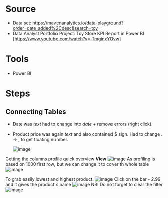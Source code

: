 # Source
- Data set: https://mavenanalytics.io/data-playground?order=date_added%2Cdesc&search=toy
- Data Analyst Portfolio Project: Toy Store KPI Report in Power BI [https://www.youtube.com/watch?v=-TmginxY0vw]

# Tools
- Power BI

# Steps
## Connecting Tables

- Date was _text_ had to change into _date_ + remove errors (right click).
- Product price was again _text_ and also contained $ sign. Had to change . -> , to get floating number.
  
  ![image](https://github.com/user-attachments/assets/42d76a45-c43f-47ec-8518-4f652c5cc2f0)

Getting the columns profile quick overview **View** 
![image](https://github.com/user-attachments/assets/a5728389-b27a-45b1-9d84-c6c4cd06426d)
As profiling is based on 1000 first row, but we can change it to cover th whole table
![image](https://github.com/user-attachments/assets/f56dae80-dce7-4b5a-b3c9-305bd5d9101c)

To grab easily lowest and highest product.
![image](https://github.com/user-attachments/assets/d41495a4-7f35-40d7-bcd0-50d03577e8c3)
Click on the bar - 2.99 and it gives the product's name
![image](https://github.com/user-attachments/assets/9ab0bb2d-4d73-4d28-819e-ff007d3eec47)
NB! Do not forget to clear the filter
![image](https://github.com/user-attachments/assets/3aa90344-574c-4ac6-88ce-70ce80937b9d)


